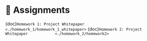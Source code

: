 # 📝 Assignments

{doc}`Homework 1: Project Whitepaper            <./homework_1/homework_1_whitepaper>`
{doc}`Homework 2: Project Whitepaper            <./homework_2/homework2>`
